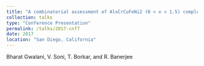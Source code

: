 ```yaml
---
title: "A combinatorial assessment of AlxCrCuFeNi2 (0 < x < 1.5) complex concentrated alloys: Microstructure, microhardness, and magnetic properties"
collection: talks
type: "Conference Presentation"
permalink: /talks/2017-cnf7
date: 2017
location: "San Diego, California"
---
```


Bharat Gwalani, V. Soni, T. Borkar, and R. Banerjee
